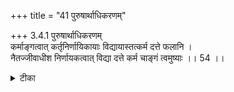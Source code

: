 +++
title = "41 पुरुषार्थाधिकरणम्"

+++
3.4.1 पुरुषार्थाधिकरणम्  
कर्माङ्गत्वात् कर्तृनिर्णायिकायाः विद्यायास्तत्कर्म दत्ते फलानि ।  
नैतज्जीवाधीश निर्णायकत्वात् विद्या दत्ते कर्म चाङ्गं त्वमुष्याः ।। 54 ।।

<details><summary>टीका</summary>

3.4.1 पुरुषार्थाधिकरणम् Knowledge of Brahman purifies the agent of sacrificial acts, and, thus knowledge becomes subsidiary to sacrificial acts. It is only the sacrificial acts that leads to the supreme human end. The view set forth in the foregoing paragraph is not sound. The वेदान्त texts teach Brahman who is the self of the Individual soul. It is only knowledge which is meditation upon Brahman that leads to liberation and sacrificial acts are only subsidiary to meditation upon Brahman.
</details>

